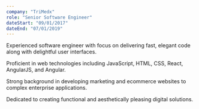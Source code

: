 ```yaml
---
company: "TriMedx"
role: "Senior Software Engineer"
dateStart: "09/01/2017"
dateEnd: "07/01/2019"
---
```


Experienced software engineer with focus on delivering fast, elegant code along with delightful user interfaces.

Proficient in web technologies including JavaScript, HTML, CSS, React, AngularJS, and Angular.

Strong background in developing marketing and ecommerce websites to complex enterprise applications.

Dedicated to creating functional and aesthetically pleasing digital solutions.
